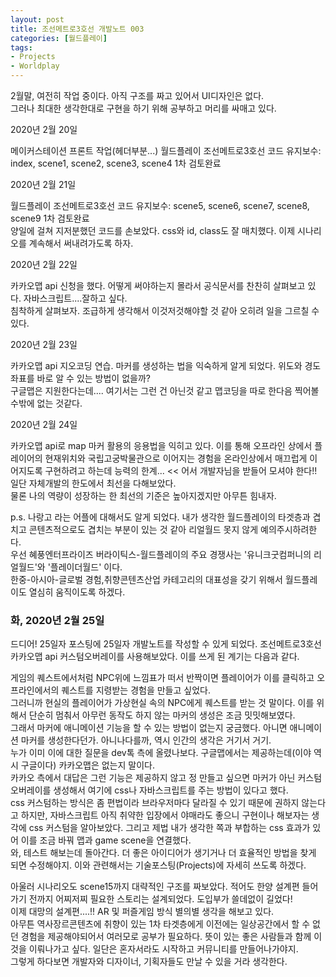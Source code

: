 ```yaml
---
layout: post
title: 조선메트로3호선 개발노트 003
categories: [월드플레이]
tags: 
- Projects
- Worldplay
---
```


 2월말, 여전히 작업 중이다. 아직 구조를 짜고 있어서 UI디자인은 없다. 
 <br>그러나 최대한 생각한대로 구현을 하기 위해 공부하고 머리를 싸매고 있다.
 
 2020년 2월 20일
 
 메이커스테이션 프론트 작업(헤더부분...)
 월드플레이 조선메트로3호선 코드 유지보수: index, scene1, scene2, scene3, scene4 1차 검토완료
 
 2020년 2월 21일
 
 월드플레이 조선메트로3호선 코드 유지보수: scene5, scene6, scene7, scene8, scene9 1차 검토완료
 <br>양일에 걸쳐 지저분했던 코드를 손보았다. css와 id, class도 잘 매치했다. 이제 시나리오를 계속해서 써내려가도록 하자.
 
 2020년 2월 22일
 
 카카오맵 api 신청을 했다. 어떻게 써야하는지 몰라서 공식문서를 찬찬히 살펴보고 있다. 자바스크립트....잘하고 싶다. 
 <br>침착하게 살펴보자. 조급하게 생각해서 이것저것해야할 것 같아 오히려 일을 그르칠 수 있다.
 
 2020년 2월 23일
 
 카카오맵 api 지오코딩 연습. 마커를 생성하는 법을 익숙하게 알게 되었다. 위도와 경도 좌표를 바로 알 수 있는 방법이 없을까? 
 <br>구글맵은 지원한다는데.... 여기서는 그런 건 아닌것 같고 맵코딩을 따로 한다음 찍어볼 수밖에 없는 것같다.
 
 2020년 2월 24일
 
 카카오맵 api로 map 마커 활용의 응용법을 익히고 있다. 이를 통해 오프라인 상에서 플레이어의 현재위치와 국립고궁박물관으로 이어지는 경험을 온라인상에서 매끄럽게 이어지도록 구현하려고 하는데 능력의 한계... << 어서 개발자님을 받들어 모셔야 한다!! <br>일단 자체개발의 한도에서 최선을 다해보았다. <br> 물론 나의 역량이 성장하는 한 최선의 기준은 높아지겠지만 아무튼 힘내자.
 
 p.s. 나랑고 라는 어플에 대해서도 알게 되었다. 내가 생각한 월드플레이의 타겟층과 겹치고 콘텐츠적으로도 겹치는 부분이 있는 것 같아 리얼월드 못지 않게 예의주시하려한다. <br>우선 혜풍엔터프라이즈 버라이틱스-월드플레이의 주요 경쟁사는 '유니크굿컴퍼니의 리얼월드'와 '플레이더월드' 이다. 
 <br>한중-아시아-글로벌 경험,취향콘텐츠산업 카테고리의 대표성을 갖기 위해서 월드플레이도 열심히 움직이도록 하겠다.
 
 ### 화, 2020년 2월 25일
 
 드디어! 25일자 포스팅에 25일자 개발노트를 작성할 수 있게 되었다. 
 조선메트로3호선 카카오맵 api 커스텀오버레이를 사용해보았다.
 이를 쓰게 된 계기는 다음과 같다. 
 
 게임의 퀘스트에서처럼 NPC위에 느낌표가 떠서 반짝이면 플레이어가 이를 클릭하고 오프라인에서의 퀘스트를 지령받는 경험을 만들고 싶었다. 
 <br>그러니까 현실의 플레이어가 가상현실 속의 NPC에게 퀘스트를 받는 것 말이다. 이를 위해서 단순히 멈춰서 아무런 동작도 하지 않는 마커의 생성은 조금 밋밋해보였다.
 <br>그래서 마커에 애니메이션 기능을 할 수 있는 방법이 없는지 궁금했다. 아니면 애니메이션 마커를 생성한다던가. 아니나다를까, 역시 인간의 생각은 거기서 거기. 
 <br>누가 이미 이에 대한 질문을 dev톡 측에 올렸나보다. 구글맵에서는 제공하는데(이야 역시 구글이다) 카카오맵은 없는지 말이다.
 <br>카카오 측에서 대답은 그런 기능은 제공하지 않고 정 만들고 싶으면 마커가 아닌 커스텀 오버레이를 생성해서 여기에 css나 자바스크립트를 주는 방법이 있다고 했다.  <br>css 커스텀하는 방식은 좀 편법이라 브라우저마다 달라질 수 있기 때문에 권하지 않는다고 하지만, 자바스크립트 아직 취약한 입장에서 야매라도 좋으니 구현이나 해보자는 생각에 css 커스텀을 알아보았다. 그리고 제법 내가 생각한 쪽과 부합하는 css 효과가 있어 이를 조금 바꿔 맵과 game scene을 연결했다. 
 <br>와, 테스트 해보는데 돌아간다. 더 좋은 아이디어가 생기거나 더 효율적인 방법을 찾게 되면 수정해야지. 이와 관련해서는 기술포스팅(Projects)에 자세히 쓰도록 하겠다.
 
 아울러 시나리오도 scene15까지 대략적인 구조를 짜보았다. 적어도 한양 설계편 들어가기 전까지 어찌저찌 필요한 스토리는 설계되었다. 도입부가 쓸데없이 길었다!
 <br>이제 대망의 설계편....!! AR 및 퍼즐게임 방식 별의별 생각을 해보고 있다. <br>아무튼 역사장르콘텐츠에 취향이 있는 1차 타겟층에게 이전에는 일상공간에서 할 수 없던 경험을 제공해야되어서 여러모로 공부가 필요하다. 뜻이 있는 좋은 사람들과 함께 이것을 이뤄나가고 싶다. 일단은 혼자서라도 시작하고 커뮤니티를 만들어나가야지. <br>그렇게 하다보면 개발자와 디자이너, 기획자들도 만날 수 있을 거라 생각한다.
 
